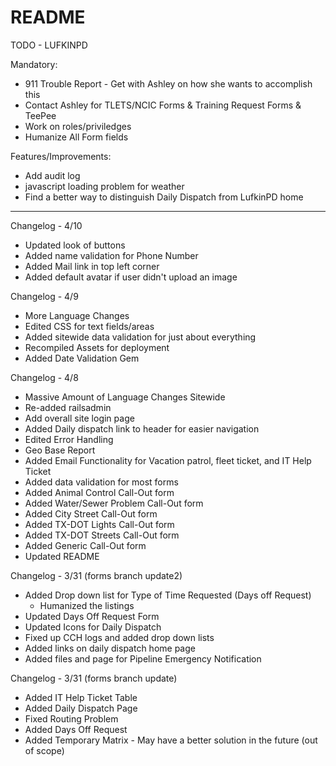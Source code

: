# README

TODO - LUFKINPD

Mandatory:
- 911 Trouble Report - Get with Ashley on how she wants to accomplish this
- Contact Ashley for TLETS/NCIC Forms & Training Request Forms & TeePee
- Work on roles/priviledges
- Humanize All Form fields

Features/Improvements:
- Add audit log
- javascript loading problem for weather
- Find a better way to distinguish Daily Dispatch from LufkinPD home

-----------------
Changelog - 4/10
- Updated look of buttons
- Added name validation for Phone Number
- Added Mail link in top left corner
- Added default avatar if user didn't upload an image

Changelog - 4/9
- More Language Changes
- Edited CSS for text fields/areas
- Added sitewide data validation for just about everything
- Recompiled Assets for deployment
- Added Date Validation Gem

Changelog - 4/8
- Massive Amount of Language Changes Sitewide
- Re-added railsadmin
- Add overall site login page
- Added Daily dispatch link to header for easier navigation
- Edited Error Handling
- Geo Base Report
- Added Email Functionality for Vacation patrol, fleet ticket, and IT Help Ticket
- Added data validation for most forms
- Added Animal Control Call-Out form
- Added Water/Sewer Problem Call-Out form
- Added City Street Call-Out form
- Added TX-DOT Lights Call-Out form
- Added TX-DOT Streets Call-Out form
- Added Generic Call-Out form
- Updated README

Changelog - 3/31 (forms branch update2)
- Added Drop down list for Type of Time Requested (Days off Request)
	- Humanized the listings
- Updated Days Off Request Form 
- Updated Icons for Daily Dispatch
- Fixed up CCH logs and added drop down lists
- Added links on daily dispatch home page
- Added files and page for Pipeline Emergency Notification

Changelog - 3/31 (forms branch update)
- Added IT Help Ticket Table
- Added Daily Dispatch Page
- Fixed Routing Problem
- Added Days Off Request
- Added Temporary Matrix - May have a better solution in the future (out of scope)
